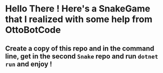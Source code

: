 # Hello There ! Here's a SnakeGame that I realized with some help from OttoBotCode

## Create a copy of this repo and in the command line, get in the second ``Snake`` repo and run ``dotnet run`` and enjoy !
